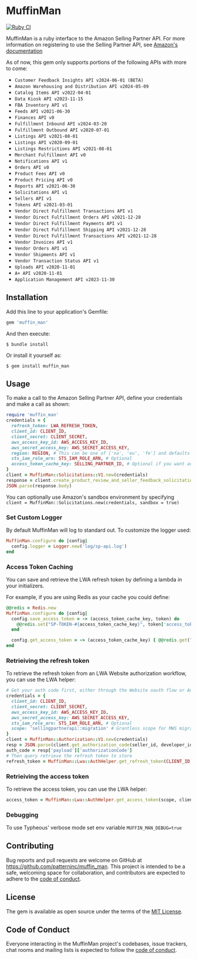 # MuffinMan

[![Ruby CI](https://github.com/patterninc/muffin_man/actions/workflows/ci.yml/badge.svg)](https://github.com/patterninc/muffin_man/actions)

MuffinMan is a ruby interface to the Amazon Selling Partner API. For more information on registering to use the Selling Partner API, see [Amazon's documentation](https://github.com/amzn/selling-partner-api-docs/blob/main/guides/en-US/developer-guide/SellingPartnerApiDeveloperGuide.md)

As of now, this gem only supports portions of the following APIs with more to come:

- `Customer Feedback Insights API v2024-06-01 (BETA)`
- `Amazon Warehousing and Distribution API v2024-05-09`
- `Catalog Items API v2022-04-01`
- `Data Kiosk API v2023-11-15`
- `FBA Inventory API v1`
- `Feeds API v2021-06-30`
- `Finances API v0`
- `Fulfillment Inbound API v2024-03-20`
- `Fulfillment Outbound API v2020-07-01`
- `Listings API v2021-08-01`
- `Listings API v2020-09-01`
- `Listings Restrictions API v2021-08-01`
- `Merchant Fulfillment API v0`
- `Notifications API v1`
- `Orders API v0`
- `Product Fees API v0`
- `Product Pricing API v0`
- `Reports API v2021-06-30`
- `Solicitations API v1`
- `Sellers API v1`
- `Tokens API v2021-03-01`
- `Vendor Direct Fulfillment Transactions API v1`
- `Vendor Direct Fulfillment Orders API v2021-12-28`
- `Vendor Direct Fulfillment Payments API v1`
- `Vendor Direct Fulfillment Shipping API v2021-12-28`
- `Vendor Direct Fulfillment Transactions API v2021-12-28`
- `Vendor Invoices API v1`
- `Vendor Orders API v1`
- `Vendor Shipments API v1`
- `Vendor Transaction Status API v1`
- `Uploads API v2020-11-01`
- `A+ API v2020-11-01`
- `Application Management API v2023-11-30`

## Installation

Add this line to your application's Gemfile:

```ruby
gem 'muffin_man'
```

And then execute:

    $ bundle install

Or install it yourself as:

    $ gem install muffin_man

## Usage

To make a call to the Amazon Selling Partner API, define your credentials and make a call as shown:

```ruby
require 'muffin_man'
credentials = {
  refresh_token: LWA_REFRESH_TOKEN,
  client_id: CLIENT_ID,
  client_secret: CLIENT_SECRET,
  aws_access_key_id: AWS_ACCESS_KEY_ID,
  aws_secret_access_key: AWS_SECRET_ACCESS_KEY,
  region: REGION, # This can be one of ['na', 'eu', 'fe'] and defaults to 'na'
  sts_iam_role_arn: STS_IAM_ROLE_ARN, # Optional
  access_token_cache_key: SELLING_PARTNER_ID, # Optional if you want access token caching
}
client = MuffinMan::Solicitations::V1.new(credentials)
response = client.create_product_review_and_seller_feedback_solicitation(amazon_order_id, marketplace_ids)
JSON.parse(response.body)
```

You can optionally use Amazon's sandbox environment by specifying `client = MuffinMan::Solicitations.new(credentials, sandbox = true)`

### Set Custom Logger

By default MuffinMan will log to standard out. To customize the logger used:

```ruby
MuffinMan.configure do |config|
  config.logger = Logger.new('log/sp-api.log')
end
```

### Access Token Caching

You can save and retrieve the LWA refresh token by defining a lambda in your initializers.

For example, if you are using Redis as your cache you could define:

```ruby
@@redis = Redis.new
MuffinMan.configure do |config|
  config.save_access_token = -> (access_token_cache_key, token) do
    @@redis.set("SP-TOKEN-#{access_token_cache_key}", token['access_token'], ex: token['expires_in'])
  end

  config.get_access_token = -> (access_token_cache_key) { @@redis.get("SP-TOKEN-#{access_token_cache_key}") }
end
```

### Retrieiving the refresh token

To retrieve the refresh token from an LWA Website authorization workflow, you can use the LWA helper:

```ruby
# Get your auth code first, either through the Website oauth flow or Authorization API
credentials = {
  client_id: CLIENT_ID,
  client_secret: CLIENT_SECRET,
  aws_access_key_id: AWS_ACCESS_KEY_ID,
  aws_secret_access_key: AWS_SECRET_ACCESS_KEY,
  sts_iam_role_arn: STS_IAM_ROLE_ARN, # Optional
  scope: 'sellingpartnerapi::migration' # Grantless scope for MWS migration
}
client = MuffinMan::Authorization::V1.new(credentials)
resp = JSON.parse(client.get_authorization_code(seller_id, developer_id, mws_auth_token).body)
auth_code = resp['payload']['authorizationCode']
# Then query retrieve the refresh token to store
refresh_token = MuffinMan::Lwa::AuthHelper.get_refresh_token(CLIENT_ID, CLIENT_SECRET, auth_code)
```

### Retrieiving the access token
To retrieve the access token, you can use the LWA helper:
```ruby
access_token = MuffinMan::Lwa::AuthHelper.get_access_token(scope, client_id, client_secret)
```

### Debugging

To use Typheous' verbose mode set env variable `MUFFIN_MAN_DEBUG=true`

## Contributing

Bug reports and pull requests are welcome on GitHub at https://github.com/patterninc/muffin_man. This project is intended to be a safe, welcoming space for collaboration, and contributors are expected to adhere to the [code of conduct](https://github.com/patterninc/muffin_man/blob/master/CODE_OF_CONDUCT.md).

## License

The gem is available as open source under the terms of the [MIT License](https://opensource.org/licenses/MIT).

## Code of Conduct

Everyone interacting in the MuffinMan project's codebases, issue trackers, chat rooms and mailing lists is expected to follow the [code of conduct](https://github.com/[USERNAME]/muffin_man/blob/master/CODE_OF_CONDUCT.md).
